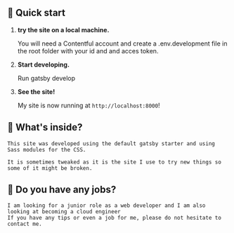 

## 🚀 Quick start

1.  **try the site on a local machine.**

    You will need a Contentful account and create a .env.development file in the root folder with your id and and acces token.

1.  **Start developing.**

    Run gatsby develop

1.  **See the site!**

    My site is now running at `http://localhost:8000`!

   

## 🧐 What's inside?

    This site was developed using the default gatsby starter and using Sass modules for the CSS.

    It is sometimes tweaked as it is the site I use to try new things so some of it might be broken.

## 🔎 Do you have any jobs?

    I am looking for a junior role as a web developer and I am also looking at becoming a cloud engineer
    If you have any tips or even a job for me, please do not hesitate to contact me.
